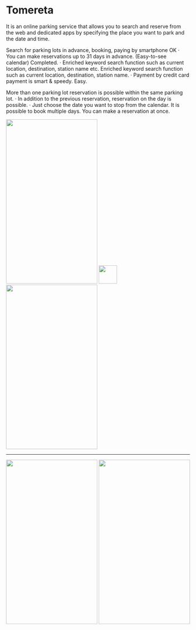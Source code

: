 # Tomereta
It is an online parking service that allows you to search and reserve from the web and dedicated apps by specifying the place you want to park and the date and time.


 Search for parking lots in advance, booking, paying by smartphone OK
· You can make reservations up to 31 days in advance. (Easy-to-see calendar) Completed.
· Enriched keyword search function such as current location, destination, station name etc. Enriched keyword search function such as current location, destination, station name.
· Payment by credit card payment is smart & speedy. Easy.

 More than one parking lot reservation is possible within the same parking lot.
· In addition to the previous reservation, reservation on the day is possible.
· Just choose the date you want to stop from the calendar. It is possible to book multiple days. You can make a reservation at once.

<img height="450px;" width="250px;" src="https://lh3.googleusercontent.com/gLeGblmk1z-m5dE5fICDIrMfznWp4yTzB6CHEyeGMQaCLCnJ4BX2uF7688KA4MYGhMawUYzYc02_SkB3-WUefBEYcz98HV8ZM7rSNQsPGXUw0YPNer99FN9h3zyHFwGxQbcaV_Sl48QXlKBiVZbODNuHtzH11E8waYE5x_V5aO5cOq1roNnpelaLUa-2f7roD_f1SHH5fyIwixV9ETxXMSEP2ONQv2ZC02TdUpmzaP0PDF7_g_ZedkAMJuXd2FWJxjaxpofxeHeRXbg5_CcH93XEWweWxHAxJxdgebaCc3PSE1Qb01Q0ZpW4FpNkcFHHeoeDDQX3SCqIyP69rn_T5Tgax63kI3ybyELV1LadNO2kznAvrHIRb1m-8zX_XJrY_IOo-LeHyE49UfFzOLrt0JCzD0oBL6x69_AsiEnT4IQJ0T0mfOfuBFNaO2Gb2ETrzF0ROAyrqloQ6wQCTdE_q-neOGLVA54uo-Q2R74lk7VH0qFXSfjJM2TiWbU6_fTLtIVmsUF_xdXtra4fNepitMkHuGJ0RRZWNXnQW_TbSdwK-tgGyypG-r_Kw0bkg2r3WodN2svK-_ihqaQiS_vbvMLZItURbGP0QcjtORKyy6o_GSsF=w371-h671-no">
<img height="450px;" width="250px;" src="https://lh3.googleusercontent.com/5D4-Bbnt8fLnKK2GmOBeskIr3uBcAxWxk3GWadOc9JkafcnB6f8JnfxXWUhkpq8ng9xxs6VuWcqH3DiNN2-mZ706bR7XoYCasz6pIPMlZSBr85xq-_SBoueeboNVHqezTyThhzovZYSbKk0nKPdNyWDqg2SRnqtM67Cm-m31Z-BMyBQKvJMuOAXqq42x2grIwWuJQRjD-TeAs01sPRiLwdBaQUTyAB7YEFcw8QuA1feV3KKAnu5dvXt-xdKJuk4ss1SGJHzksLlVEljQo1uxShKcDX9hb4co1ISVtv7W3ZP8Rmf57TWh5hyRz5DwtCYA6wh2Jhsrl4lJFdQYsACqqGM43yi7ixSroChj2y-SJ29QJgxFdjEOLDQGxdnfxaEY97VKXJayee1297W8IxGm9AntNveKNLHMjg4SL9OO2YnLnGj-t-FAMt0Z9Pxg5zKB9EbL-CHQNKbkU9ncCJyscIEGJ5Y2kaMbqM4fuIvY8mTE2FJa-R2KQah8jfNKc7fJql1GBPJZHfmpxan_US6-6q9W6PHQ9xEjIH2GV1AFElnX2fwCm-DyTWHjrd7zX4YQbcutzXTPKUNU6hLOhWXfOUxvqHTTTiDqfPPtUMIa8IGMD4WVuINm=w375-h667-no" style="height:50px;width:50px;">
<img height="450px;" width="250px;" src="https://lh3.googleusercontent.com/SvykDB-ArHx2gcMCAPd7oGs41PJIkwqO7-mldEnca2aVZK4LPeoundhJ_N0nnqsd6qaE2arMaPU81vmMpV_5ccJ_NsE3HKu7dN59a8FJ4PghNsgh1Nzfzim829BcGI0GCYx2dOAbjBN0r-hU0ZUf4FoBb4xzBFLSsiwRKwth4muyts-8hx1A7Fw5w0iMIn78jEqVF8xvubTyuIURL1d2pdc7NL2-TvHZ5P0gQ4y0fPF4Cg82J2WhjIcm2_pKlps-YeqzyPcN7fML3nAjjQ0gSDMQzx7dwXpaYrYoqT0D2qYHR1cSSDXpTFa_h0O2sLqNUkIJKb11Hj37HUmDyGpaaC3UmvrE7zT9-vf8iS4w0sdE-mcKIlmm2jCsqdKjJgd6XN0jm87C1PVLXBy3JqzCM7n_U6cvCnoltMNJXrZqkV168SRTWaUxXJBUqDQYawgG_l3enSynl3d83_QWySTbAJCc7H0U_bZArl2_5w4ReYTjfKfBgyjoFsXnihwBiab0fgZ_g8HOG6a0p3658_6U2YRLqsmoIguvL_6P6JGqdHL-eYNooiMK-MbwYslFaD6gCqgnVEXQl2eDWlfHEQknUe_85WMmuIkCP-q098OGmT7J5Vvm=w375-h665-no">
<hr/>

<img height="450px;" width="250px;" src="https://lh3.googleusercontent.com/dUFj_4MwXz4acfBtkuWU95yDLAsLHtLA6osY2FpBERQOKpgyBgqI-HUzyxERqMTXM3-26zOqREQzEVcl3K9y7zeLs8Nw16FL8AlkuqEE3gYjGWZOfAIA7UjAEs0E3-oX2UVtNEDWdXq38oXywvm6GsJBV7QWPpY19VUCRZDS_QhGNZk99wGm5od4jswU-ihCI4aXgILZL9Kdghr2ehIDrn918zDLTIEEyj4zdUWF9RmwWmTm1kS7I8nZNoEoCNdlaA2DBplc4bC9ZYjR6_sjXZh2Nog-E4MgAZEQXl6zGxCFrwZYikQ2OwNr63HuEJ_PE8-42Q6GjMsafyQNooEils_SyK7knIanBjJopkNw5Jcf9jZaUiopkc1zcY8zX517A4QgVag64E3Oql4fSx50_acTHH-g_SfvMyCzJNPFZyv9OmbzkEJNpYEHk-d8hdMz3hELNjWtaQemLbr8UFvIeolXKq-hBkBoANdeVyzwGZlhQss2OI0EF_8qfHj9aJzWH_CL1Y3Chhi--SkNcaCHJrlPcEYiMmU_WtJJmjXWE_cIiQe2rhSP9d1QAfoGeRcU-saZIOPLquHDjotedfZGe5k1z8NrWWTc-RFZkly62wkg6y7G=w375-h669-no">
<img height="450px;" width="250px;" src="https://lh3.googleusercontent.com/HGKuA__b43JhlK0clQrWJ89K_oY5ZNK75JDonepDF_N2tvIuWcCB4d10kVQPnA2g8gZc-ipUuWCg_GI3EP2lZkVU9DuPU_eQ9YUD7YIu7Vl86TqLzt6Rj9wnP9Ozff0JZyXGr6TnuyRsBMVtDV7_NI8bZNZezASA2ocK3HM_8Op9OHHsw1Rq0cDdteMsce9JFUSf5a8Twle_rBMTziOYzCrKTwQdJg9-WQtZL_MtnhmE-5cYkifV5FV-kuv3NrBSAqTiSoEykani9Dr2oFa5ct7RoqbEz0t9xCFGYD-R4wvj_bp1_rxf_zAMZmn7Xkz-Aw41-bTGu3Zc-KjFVaNrjm1KtBUeRaXVpMR4fQVrsrUrSsPeqIpud8pptQZoN9is0qfJuW53lh-YVlNyDshDQs5olMuB0pjEvtDhz0LySIPOGGUQ7fszsiWrC2b7bE-fbEd_H_gujCw7UjSRbJst19UlL77IpfoYtUDuqHQk7rvg7rqAGU6VgJAH52wQknOrwyDDasBxIK9WnYypiTmVFrPOwQ1ATRtlyFPsxs3vH6kDl76S_KdoO4tqua1TXCts0AE3HeNrsQ57yuclZHFWqI9Hcp2NvTNUUc_6UYDSwN_E2Vho=w375-h667-no">
